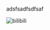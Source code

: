 adsfsadfsdfsaf

![bilibili](https://user-images.githubusercontent.com/42564256/217418044-7c67e4cd-3896-4dc7-ae7a-57b0e160d7bc.jpg)
